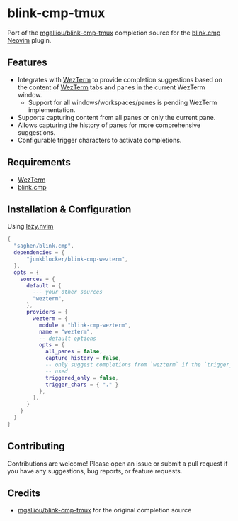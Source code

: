 # blink-cmp-tmux

Port of the [mgalliou/blink-cmp-tmux](https://github.com/mgalliou/blink-cmp-tmux)
completion source for the [blink.cmp] [Neovim](https://github.com/neovim/neovim)
plugin.

## Features

- Integrates with [WezTerm] to provide completion suggestions based on the content
  of [WezTerm] tabs and panes in the current WezTerm window.
  - Support for all windows/workspaces/panes is pending WezTerm implementation.
- Supports capturing content from all panes or only the current pane.
- Allows capturing the history of panes for more comprehensive suggestions.
- Configurable trigger characters to activate completions.

## Requirements

- [WezTerm]
- [blink.cmp]

## Installation & Configuration

Using [lazy.nvim](https://github.com/folke/lazy.nvim)

```lua
{
  "saghen/blink.cmp",
  dependencies = {
      "junkblocker/blink-cmp-wezterm",
  },
  opts = {
    sources = {
      default = {
        --- your other sources
        "wezterm",
      },
      providers = {
        wezterm = {
          module = "blink-cmp-wezterm",
          name = "wezterm",
          -- default options
          opts = {
            all_panes = false,
            capture_history = false,
            -- only suggest completions from `wezterm` if the `trigger_chars` are
            -- used
            triggered_only = false,
            trigger_chars = { "." }
          },
        },
      }
    }
  }
}
```

## Contributing

Contributions are welcome! Please open an issue or submit a pull request if you
have any suggestions, bug reports, or feature requests.

## Credits

-  [mgalliou/blink-cmp-tmux](https://github.com/mgalliou/blink-cmp-tmux) for the original completion source

[WezTerm]: https://wezterm.org
[blink.cmp]: https://github.com/Saghen/blink.cmp
